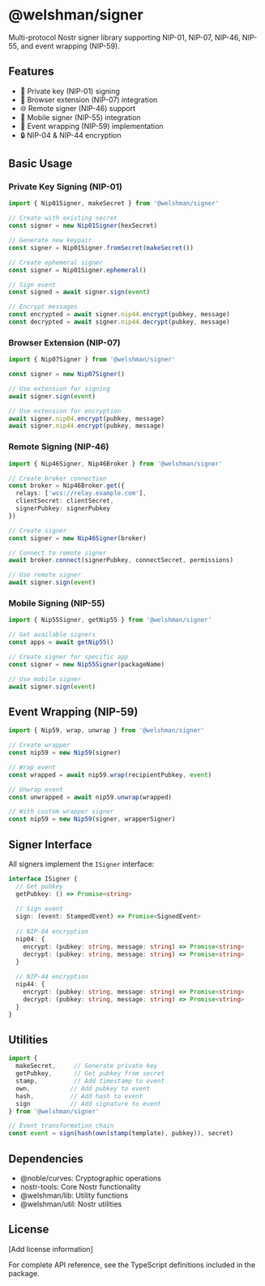 # @welshman/signer

Multi-protocol Nostr signer library supporting NIP-01, NIP-07, NIP-46, NIP-55, and event wrapping (NIP-59).

## Features

- 🔐 Private key (NIP-01) signing
- 🔌 Browser extension (NIP-07) integration
- 🌐 Remote signer (NIP-46) support 
- 📱 Mobile signer (NIP-55) integration
- 🎁 Event wrapping (NIP-59) implementation
- 🔒 NIP-04 & NIP-44 encryption

## Basic Usage

### Private Key Signing (NIP-01)

```typescript
import { Nip01Signer, makeSecret } from '@welshman/signer'

// Create with existing secret
const signer = new Nip01Signer(hexSecret)

// Generate new keypair
const signer = Nip01Signer.fromSecret(makeSecret())

// Create ephemeral signer
const signer = Nip01Signer.ephemeral()

// Sign event
const signed = await signer.sign(event)

// Encrypt messages
const encrypted = await signer.nip44.encrypt(pubkey, message)
const decrypted = await signer.nip44.decrypt(pubkey, message)
```

### Browser Extension (NIP-07)

```typescript
import { Nip07Signer } from '@welshman/signer'

const signer = new Nip07Signer()

// Use extension for signing
await signer.sign(event)

// Use extension for encryption
await signer.nip04.encrypt(pubkey, message)
await signer.nip44.encrypt(pubkey, message) 
```

### Remote Signing (NIP-46) 

```typescript
import { Nip46Signer, Nip46Broker } from '@welshman/signer'

// Create broker connection
const broker = Nip46Broker.get({
  relays: ['wss://relay.example.com'],
  clientSecret: clientSecret,
  signerPubkey: signerPubkey
})

// Create signer
const signer = new Nip46Signer(broker)

// Connect to remote signer
await broker.connect(signerPubkey, connectSecret, permissions)

// Use remote signer
await signer.sign(event)
```

### Mobile Signing (NIP-55)

```typescript
import { Nip55Signer, getNip55 } from '@welshman/signer'

// Get available signers
const apps = await getNip55()

// Create signer for specific app
const signer = new Nip55Signer(packageName)

// Use mobile signer
await signer.sign(event)
```

## Event Wrapping (NIP-59)

```typescript
import { Nip59, wrap, unwrap } from '@welshman/signer'

// Create wrapper
const nip59 = new Nip59(signer)

// Wrap event 
const wrapped = await nip59.wrap(recipientPubkey, event)

// Unwrap event
const unwrapped = await nip59.unwrap(wrapped)

// With custom wrapper signer
const nip59 = new Nip59(signer, wrapperSigner)
```

## Signer Interface

All signers implement the `ISigner` interface:

```typescript
interface ISigner {
  // Get pubkey
  getPubkey: () => Promise<string>
  
  // Sign event
  sign: (event: StampedEvent) => Promise<SignedEvent>
  
  // NIP-04 encryption
  nip04: {
    encrypt: (pubkey: string, message: string) => Promise<string>
    decrypt: (pubkey: string, message: string) => Promise<string>
  }
  
  // NIP-44 encryption
  nip44: {
    encrypt: (pubkey: string, message: string) => Promise<string>
    decrypt: (pubkey: string, message: string) => Promise<string>
  }
}
```

## Utilities

```typescript
import { 
  makeSecret,     // Generate private key
  getPubkey,      // Get pubkey from secret
  stamp,          // Add timestamp to event
  own,           // Add pubkey to event
  hash,          // Add hash to event
  sign           // Add signature to event
} from '@welshman/signer'

// Event transformation chain
const event = sign(hash(own(stamp(template), pubkey)), secret)
```

## Dependencies

- @noble/curves: Cryptographic operations
- nostr-tools: Core Nostr functionality
- @welshman/lib: Utility functions
- @welshman/util: Nostr utilities

## License

[Add license information]

For complete API reference, see the TypeScript definitions included in the package.